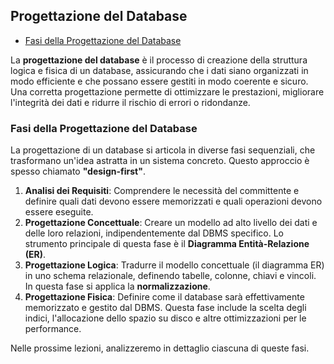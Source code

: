 ## Progettazione del Database <!-- omit in toc -->

- [Fasi della Progettazione del Database](#fasi-della-progettazione-del-database)

La **progettazione del database** è il processo di creazione della struttura logica e fisica di un database, assicurando che i dati siano organizzati in modo efficiente e che possano essere gestiti in modo coerente e sicuro. Una corretta progettazione permette di ottimizzare le prestazioni, migliorare l'integrità dei dati e ridurre il rischio di errori o ridondanze.

### Fasi della Progettazione del Database

La progettazione di un database si articola in diverse fasi sequenziali, che trasformano un'idea astratta in un sistema concreto. Questo approccio è spesso chiamato **"design-first"**.

1.  **Analisi dei Requisiti**: Comprendere le necessità del committente e definire quali dati devono essere memorizzati e quali operazioni devono essere eseguite.
2.  **Progettazione Concettuale**: Creare un modello ad alto livello dei dati e delle loro relazioni, indipendentemente dal DBMS specifico. Lo strumento principale di questa fase è il **Diagramma Entità-Relazione (ER)**.
3.  **Progettazione Logica**: Tradurre il modello concettuale (il diagramma ER) in uno schema relazionale, definendo tabelle, colonne, chiavi e vincoli. In questa fase si applica la **normalizzazione**.
4.  **Progettazione Fisica**: Definire come il database sarà effettivamente memorizzato e gestito dal DBMS. Questa fase include la scelta degli indici, l'allocazione dello spazio su disco e altre ottimizzazioni per le performance.

Nelle prossime lezioni, analizzeremo in dettaglio ciascuna di queste fasi.
